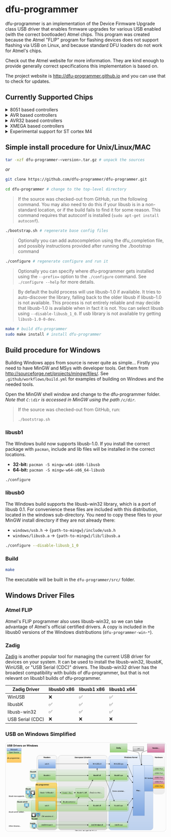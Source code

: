 # dfu-programmer

dfu-programmer is an implementation of the Device Firmware Upgrade class USB driver that enables firmware upgrades for various USB enabled (with the correct bootloader) Atmel chips.
This program was created because the Atmel "FLIP" program for flashing devices does not support flashing via USB on Linux, and because standard DFU loaders do not work for Atmel's chips.

Check out the Atmel website for more information.
They are kind enough to provide generally correct specifications this implementation is based on.

The project website is http://dfu-programmer.github.io and you can use that to check for updates.

## Currently Supported Chips

<details><summary>8051 based controllers</summary>

- at89c51snd1c
- at89c51snd2c
- at89c5130
- at89c5131
- at89c5132

</details>
<details><summary>AVR based controllers</summary>

- at90usb1287
- at90usb1286
- at90usb1287-4k
- at90usb1286-4k
- at90usb647
- at90usb646
- at90usb162
- at90usb82
- atmega32u6
- atmega32u4
- atmega32u2
- atmega16u4
- atmega16u2
- atmega8u2

</details>
<details><summary>AVR32 based controllers</summary>

- at32uc3a0128
- at32uc3a1128
- at32uc3a0256
- at32uc3a1256
- at32uc3a0512
- at32uc3a1512
- at32uc3a0512es
- at32uc3a1512es
- at32uc3a364
- at32uc3a364s
- at32uc3a3128
- at32uc3a3128s
- at32uc3a3256
- at32uc3a3256s
- at32uc3a4256s
- at32uc3b064
- at32uc3b164
- at32uc3b0128
- at32uc3b1128
- at32uc3b0256
- at32uc3b1256
- at32uc3b0256es
- at32uc3b1256es
- at32uc3b0512
- at32uc3b1512
- at32uc3c064
- at32uc3c0128
- at32uc3c0256
- at32uc3c0512
- at32uc3c164
- at32uc3c1128
- at32uc3c1256
- at32uc3c1512
- at32uc3c264
- at32uc3c2128
- at32uc3c2256
- at32uc3c2512

</details>
<details><summary>XMEGA based controllers</summary>

- atxmega64a1u
- atxmega128a1u
- atxmega64a3u
- atxmega128a3u
- atxmega192a3u
- atxmega256a3u
- atxmega16a4u
- atxmega32a4u
- atxmega64a4u
- atxmega128a4u
- atxmega256a3bu
- atxmega64b1
- atxmega128b1
- atxmega64b3
- atxmega128b3
- atxmega64c3
- atxmega128c3
- atxmega256c3
- atxmega384c3
- atxmega16c4
- atxmega32c4

</details>
<details><summary>Experimental support for ST cortex M4</summary>

- stm32f4_B
- stm32f4_C
- stm32f4_E
- stm32f4_G

</details>

## Simple install procedure for Unix/Linux/MAC

```bash
tar -xzf dfu-programmer-<version>.tar.gz # unpack the sources
```

_or_

```bash
git clone https://github.com/dfu-programmer/dfu-programmer.git
```

```bash
cd dfu-programmer # change to the top-level directory
```

> If the source was checked-out from GitHub, run the following command.
> You may also need to do this if your libusb is in a non-standard location, or if the build fails to find it for some reason.
> This command requires that autoconf is installed (`sudo apt-get install autoconf`).

```bash
./bootstrap.sh # regenerate base config files
```

> Optionally you can add autocompletion using the dfu_completion file, and possibly instructions provided after running the ./bootstrap command

```bash
./configure # regenerate configure and run it
```

> Optionally you can specify where dfu-programmer gets installed using the `--prefix=` option to the `./configure` command.
> See `./configure --help` for more details.

> By default the build process will use libusb-1.0 if available.
> It tries to auto-discover the library, falling back to the older libusb if libusb-1.0 is not available.
> This process is not entirely reliable and may decide that libusb-1.0 is available when in fact it is not.
> You can select libusb using `--disable-libusb_1_0`.
> If usb library is not available try getting `libusb-1.0-0-dev`.

```bash
make # build dfu-programmer
sudo make install # install dfu-programmer
```

## Build procedure for Windows

Building Windows apps from source is never quite as simple...
Firstly you need to have MinGW and MSys with developer tools.
Get them from http://sourceforge.net/projects/mingw/files/.
See `.github/workflows/build.yml` for examples of building on Windows and the needed tools.

Open the MinGW shell window and change to the dfu-programmer folder.
_Note that `C:\dir` is accessed in MinGW using the path `/c/dir`._

> If the source was checked-out from GitHub, run:
>
> ```bash
> ./bootstrap.sh
> ```

### libusb1

The Windows build now supports libusb-1.0.
If you install the correct package with `pacman`, include and lib files will be installed in the correct locations.

- **32-bit:** `pacman -S mingw-w64-i686-libusb`
- **64-bit:** `pacman -S mingw-w64-x86_64-libusb`

```bash
./configure
```

### libusb0

The Windows build supports the libusb-win32 library, which is a port of libusb 0.1.
For convenience these files are included with this distribution, located in the windows sub-directory.
You need to copy these files to your MinGW install directory if they are not already there:

- `windows/usb.h` -> `{path-to-mingw}/include/usb.h`
- `windows/libusb.a` -> `{path-to-mingw}/lib/libusb.a`

```bash
./configure --disable-libusb_1_0
```

### Build

```bash
make
```

The executable will be built in the `dfu-programmer/src/` folder.

## Windows Driver Files

### Atmel FLIP

Atmel's FLIP programmer also uses libusb-win32, so we can take advantage of Atmel's official certified drivers.
A copy is included in the libusb0 versions of the Windows distributions (`dfu-programmer-win-*`).

### Zadig

[Zadig](https://zadig.akeo.ie) is another popular tool for managing the current USB driver for devices on your system.
It can be used to install the libusb-win32, libusbK, WinUSB, or "USB Serial (CDC)" drivers.
The libusb-win32 driver has the broadest compatibility with builds of dfu-programmer, but that is not relevant on libusb1 builds of dfu-programmer.

| Zadig Driver     | libusb0 x86 | libusb1 x86 | libusb1 x64 |
| ---------------- | ----------- | ----------- | ----------- |
| WinUSB           | ❌          | ✅          | ✅          |
| libusbK          | ✅          | ✅          | ✅          |
| libusb-win32     | ✅          | ✅          | ✅          |
| USB Serial (CDC) | ❌          | ❌          | ❌          |

### USB on Windows Simplified

![USB on Windows Simplified](docs/USB%20on%20Windows.drawio.svg "USB Drivers on Windows")

